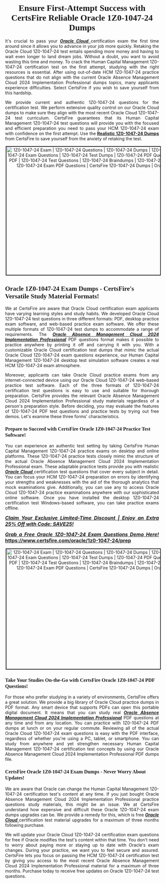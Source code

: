<h1 style="text-align: center;"><strong><span style="display:block; color:#Black; "><span style="font-family:Tahoma,Times,serif;">Ensure First-Attempt Success with CertsFire Reliable Oracle 1Z0-1047-24 Dumps</span></span></strong></h1>

<p style="text-align:justify">It's crucial to pass your <u><em><strong>Oracle Cloud </strong></em></u> certification exam the first time around since it allows you to advance in your job more quickly. Retaking the Oracle Cloud 1Z0-1047-24 test entails spending more money and having to wait even longer to land dream jobs. Without a doubt, you want to avoid wasting this time and money. To crack the Human Capital Management 1Z0-1047-24 certification test on the first attempt, studying with the right resources is essential. After using out-of-date HCM 1Z0-1047-24 practice questions that do not align with the current Oracle Absence Management Cloud 2024 Implementation Professional dumps topics, many applicants experience difficulties. Select CertsFire if you wish to save yourself from this hardship.</p>

<p style="text-align:justify">We provide current and authentic 1Z0-1047-24 questions for the certification test. We perform extensive quality control on our Oracle Cloud dumps to make sure they align with the most recent Oracle Cloud 1Z0-1047-24 test curriculum. CertsFire guarantees that its Human Capital Management 1Z0-1047-24 test questions will provide you with the focused and efficient preparation you need to pass your HCM 1Z0-1047-24 exam with confidence on the first attempt. Use the <strong><a href="https://www.certsfire.com/oracle/1z0-1047-24/prep">Realistic 1Z0-1047-24 Dumps</a></strong> from CertsFire to save yourself from the anxiety of retaking the test.</p>

<p style="text-align: center;"><img alt="1Z0-1047-24 Exam | 1Z0-1047-24 Questions | 1Z0-1047-24 Dumps | 1Z0-1047-24 Exam Dumps | 1Z0-1047-24 Exam Questions | 1Z0-1047-24 Test Dumps | 1Z0-1047-24 PDF Questions | 1Z0-1047-24 Dumps PDF | 1Z0-1047-24 Test Questions | 1Z0-1047-24 Braindumps | 1Z0-1047-24 Practice Exam Questions | 1Z0-1047-24 Exam PDF Questions | CertsFire 1Z0-1047-24 Dumps | Oracle 1Z0-1047-24 Dumps" src="https://i.imgur.com/BVDPnuk.jpeg" style="width: 700px; height: 420px; border-width: 2px; border-style: solid; margin: 2px;" /></p>

<h2><strong><span style="display:block; color:#Black; "><span style="font-family:Tahoma,Times,serif;">Oracle 1Z0-1047-24 Exam Dumps - CertsFire's Versatile Study Material Formats!</span></span></strong></h2>

<p style="text-align:justify">We at CertsFire are aware that Oracle Cloud certification exam applicants have varying learning styles and study habits. We developed Oracle Cloud 1Z0-1047-24 test questions in three different formats: PDF, desktop practice exam software, and web-based practice exam software. We offer these multiple formats of 1Z0-1047-24 test dumps to accommodate a range of requirements. The <u><em><strong>Oracle Absence Management Cloud 2024 Implementation Professional</strong></em></u> PDF questions format makes it possible to practice anywhere by printing it off and carrying it with you. With a customizable Oracle Cloud certification test dumps that mimic the actual Oracle Cloud 1Z0-1047-24 exam questions experience, our Human Capital Management 1Z0-1047-24 desktop test simulation software creates a real HCM 1Z0-1047-24 exam atmosphere.</p>

<p style="text-align:justify">Moreover, applicants can take Oracle Cloud practice exams from any internet-connected device using our Oracle Cloud 1Z0-1047-24 web-based practice test software. Each of the three formats of 1Z0-1047-24 certification test questions is easy to use and suitable for thorough preparation. CertsFire provides the relevant Oracle Absence Management Cloud 2024 Implementation Professional study materials regardless of a person's preparation style. Before deciding, you may evaluate the features of 1Z0-1047-24 PDF test questions and practice tests by trying out free demos. Let's examine these three forms' characteristics.</p>

<h3><strong><span style="display:block; color:#Black; "><span style="font-family:Tahoma,Times,serif;">Prepare to Succeed with CertsFire Oracle 1Z0-1047-24 Practice Test Software!</span></span></strong></h3>

<p style="text-align:justify">You can experience an authentic test setting by taking CertsFire Human Capital Management 1Z0-1047-24 practice exams on desktop and online platforms. These 1Z0-1047-24 practice tests closely mimic the structure of the actual Oracle Absence Management Cloud 2024 Implementation Professional exam. These adaptable practice tests provide you with realistic <u><em><strong>Oracle Cloud </strong></em></u> certification test questions that cover every subject in detail. You can focus your HCM 1Z0-1047-24 preparation on errors by identifying your strengths and weaknesses with the aid of the thorough analytics that mock examinations give. Additionally, you can use any to access Oracle Cloud 1Z0-1047-24 practice examinations anywhere with our sophisticated online software. Once you have installed the desktop 1Z0-1047-24 certification test Windows-based software, you can take practice exams offline.</p>

<p style="text-align: justify;"><span style="font-size:16px;"><u><em><strong>Claim Your Exclusive Limited-Time Discount | Enjoy an Extra 25% Off with Code: SAVE25!</strong></em></u></span></p>

<p style="text-align: justify;"><span style="font-size:16px;"><u><em><strong>Grab a Free Oracle 1Z0-1047-24 Exam Questions Demo Here! </strong></em></u><strong><a href="https://www.certsfire.com/oracle/1z0-1047-24/prep">https://www.certsfire.com/oracle/1z0-1047-24/prep</a></strong></span></p>

<p style="text-align: center;"><img alt="1Z0-1047-24 Exam | 1Z0-1047-24 Questions | 1Z0-1047-24 Dumps | 1Z0-1047-24 Exam Dumps | 1Z0-1047-24 Exam Questions | 1Z0-1047-24 Test Dumps | 1Z0-1047-24 PDF Questions | 1Z0-1047-24 Dumps PDF | 1Z0-1047-24 Test Questions | 1Z0-1047-24 Braindumps | 1Z0-1047-24 Practice Exam Questions | 1Z0-1047-24 Exam PDF Questions | CertsFire 1Z0-1047-24 Dumps | Oracle 1Z0-1047-24 Dumps" src="https://i.imgur.com/2YaVQXX.jpeg" style="width: 700px; height: 393px; border-width: 2px; border-style: solid; margin: 2px;" /></p>

<h3><strong><span style="display:block; color:#Black; "><span style="font-family:Tahoma,Times,serif;">Take Your Studies On-the-Go with CertsFire Oracle 1Z0-1047-24 PDF Questions!</span></span></strong></h3>

<p style="text-align:justify">For those who prefer studying in a variety of environments, CertsFire offers a great solution. We provide a big library of Oracle Cloud practice dumps in PDF format. Any smart device that supports PDFs can open this portable digital document. It means that you can study real <u><em><strong>Oracle Absence Management Cloud 2024 Implementation Professional</strong></em></u> PDF questions at any time and from any location. You can practice with 1Z0-1047-24 PDF dumps at lunch or on your regular commute. Reviewing all of the actual Oracle Cloud 1Z0-1047-24 exam questions is easy with the PDF interface, regardless of whether you're using a PC, tablet, or smartphone. You can study from anywhere and yet strengthen necessary Human Capital Management 1Z0-1047-24 certification test concepts by using our Oracle Absence Management Cloud 2024 Implementation Professional PDF dumps file.</p>

<h3><strong><span style="display:block; color:#Black; "><span style="font-family:Tahoma,Times,serif;">CertsFire Oracle 1Z0-1047-24 Exam Dumps - Never Worry About Updates!</span></span></strong></h3>

<p style="text-align:justify">We are aware that Oracle can change the Human Capital Management 1Z0-1047-24 certification test's content at any time. If you just bought Oracle Absence Management Cloud 2024 Implementation Professional practice questions study materials, this might be an issue. We at CertsFire understand how expensive and difficult these Oracle 1Z0-1047-24 exam dumps upgrades can be. We provide a remedy for this, which is free <u><em><strong>Oracle Cloud </strong></em></u> certification test material upgrades for a maximum of three months following purchase.</p>

<p style="text-align:justify">We will update your Oracle Cloud 1Z0-1047-24 certification exam questions for free if Oracle modifies the test's content within that time. You don't need to worry about paying more or staying up to date with Oracle's exam changes. During your practice, we want you to feel secure and assured. CertsFire lets you focus on passing the HCM 1Z0-1047-24 certification test by giving you access to the most recent Oracle Absence Management Cloud 2024 Implementation Professional material for a maximum of three months. Purchase today to receive free updates on Oracle 1Z0-1047-24 test questions.</p>
